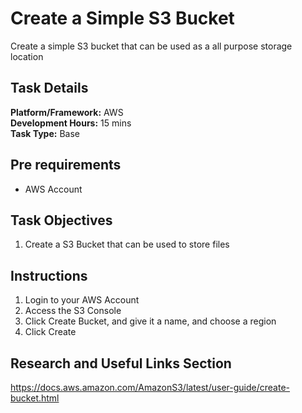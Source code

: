 # Create a Simple S3 Bucket

Create a simple S3 bucket that can be used as a all purpose storage location
      
## Task Details  
**Platform/Framework:** AWS  
**Development Hours:** 15 mins  
**Task Type:** Base  
    
## Pre requirements
* AWS Account
 
## Task Objectives
1. Create a S3 Bucket that can be used to store files
 
## Instructions
1. Login to your AWS Account
1. Access the S3 Console
1. Click Create Bucket, and give it a name, and choose a region
1. Click Create

## Research and Useful Links Section
https://docs.aws.amazon.com/AmazonS3/latest/user-guide/create-bucket.html
